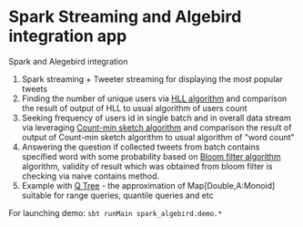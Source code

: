 # Spark Streaming and Algebird integration app
Spark and Alegebird integration

1) Spark streaming + Tweeter streaming for displaying the most popular tweets
2) Finding the number of unique users via [HLL algorithm](https://en.wikipedia.org/wiki/HyperLogLog) and comparison 
the result of output of HLL to usual algorithm of users count
3) Seeking frequency of users id in single batch and in overall data stream via leveraging [Count-min sketch algorithm](https://en.wikipedia.org/wiki/Count–min_sketch) and comparison 
the result of output of Count-min sketch algorithm to usual algorithm of "word count"
4) Answering the question if collected tweets from batch contains specified word with some probability 
based on [Bloom filter algorithm](https://en.wikipedia.org/wiki/Bloom_filter) algorithm, validity of result which 
was obtained from bloom filter is checking via naive contains method. 
5) Example with [Q Tree](https://twitter.github.io/algebird/datatypes/approx/q_tree.html) - the approximation of
 Map[Double,A:Monoid] suitable for range queries, quantile queries and etc 

For launching demo: 
`sbt runMain spark_algebird.demo.*`